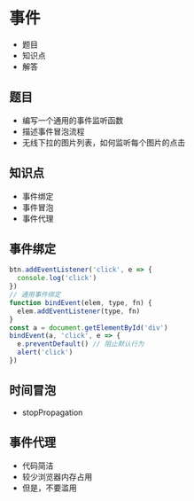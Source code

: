 # 事件

* 题目
* 知识点
* 解答

## 题目

* 编写一个通用的事件监听函数
* 描述事件冒泡流程
* 无线下拉的图片列表，如何监听每个图片的点击

## 知识点

* 事件绑定
* 事件冒泡
* 事件代理

## 事件绑定

```js
btn.addEventListener('click', e => {
  console.log('click')
})
// 通用事件绑定
function bindEvent(elem, type, fn) {
  elem.addEventListener(type, fn)
}
const a = document.getElementById('div')
bindEvent(a, 'click', e => {
  e.preventDefault() // 阻止默认行为
  alert('click')
})
```

## 时间冒泡

* stopPropagation

## 事件代理

* 代码简洁
* 较少浏览器内存占用
* 但是，不要滥用